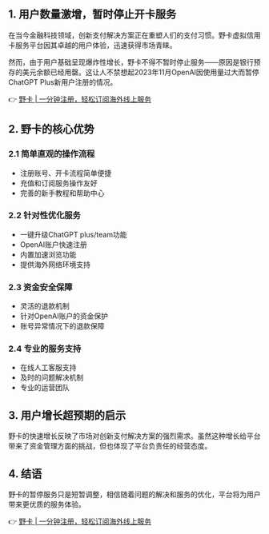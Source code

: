 ## 1. 用户数量激增，暂时停止开卡服务

在当今金融科技领域，创新支付解决方案正在重塑人们的支付习惯。野卡虚拟信用卡服务平台因其卓越的用户体验，迅速获得市场青睐。

然而，由于用户基础呈现爆炸性增长，野卡不得不暂时停止服务——原因是银行预存的美元余额已经用罄。这让人不禁想起2023年11月OpenAI因使用量过大而暂停ChatGPT Plus新用户注册的情况。

👉 [野卡 | 一分钟注册，轻松订阅海外线上服务](https://bit.ly/bewildcard)

## 2. 野卡的核心优势

### 2.1 简单直观的操作流程

- 注册账号、开卡流程简单便捷
- 充值和订阅服务操作友好
- 完善的新手教程和帮助中心

### 2.2 针对性优化服务

- 一键升级ChatGPT plus/team功能
- OpenAI账户快速注册
- 内置加速浏览功能
- 提供海外网络环境支持

### 2.3 资金安全保障

- 灵活的退款机制
- 针对OpenAI账户的资金保护
- 账号异常情况下的退款保障

### 2.4 专业的服务支持

- 在线人工客服支持
- 及时的问题解决机制
- 专业的运营团队

## 3. 用户增长超预期的启示

野卡的快速增长反映了市场对创新支付解决方案的强烈需求。虽然这种增长给平台带来了资金管理方面的挑战，但也体现了平台负责任的经营态度。

## 4. 结语

野卡的暂停服务只是短暂调整，相信随着问题的解决和服务的优化，平台将为用户带来更优质的服务体验。

👉 [野卡 | 一分钟注册，轻松订阅海外线上服务](https://bit.ly/bewildcard)